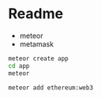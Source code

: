 # Readme

- meteor 
- metamask

```sh
meteor create app 
cd app 
meteor

meteor add ethereum:web3

```
